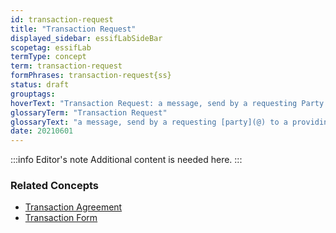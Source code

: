 ```yaml
---
id: transaction-request
title: "Transaction Request"
displayed_sidebar: essifLabSideBar
scopetag: essifLab
termType: concept
term: transaction-request
formPhrases: transaction-request{ss}
status: draft
grouptags:
hoverText: "Transaction Request: a message, send by a requesting Party to a providing Party, that initiates the negotiation of a new Transaction Agreement between these Parties for the provisioning of a specific product or service."
glossaryTerm: "Transaction Request"
glossaryText: "a message, send by a requesting [party](@) to a providing [party](@), that initiates the negotiation of a new [transaction agreement](@) between these [parties](@) for the provisioning of a specific product or service."
date: 20210601
---
```


:::info Editor's note
Additional content is needed here.
:::

### Related Concepts
- [Transaction Agreement](@)
- [Transaction Form](@)